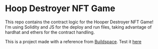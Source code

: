 # Hoop Destroyer NFT Game

This repo contains the contract logic for the Hooper Destroyer NFT Game! I'm using Solidity and JS for the deploy and run files, taking advantage of hardhat and ethers for the contract handling.

This is a project made with a reference from [Buildspace](https://t.co/bJftHYdTdW?amp=1).
Test it [here](https://hoop-destroyer-game.nestorolivaresh.repl.co/)
